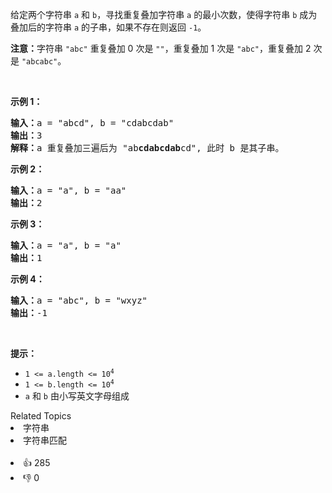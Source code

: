 <p>给定两个字符串&nbsp;<code>a</code> 和 <code>b</code>，寻找重复叠加字符串 <code>a</code> 的最小次数，使得字符串 <code>b</code> 成为叠加后的字符串 <code>a</code> 的子串，如果不存在则返回 <code>-1</code>。</p>

<p><strong>注意：</strong>字符串 <code>"abc"</code>&nbsp;重复叠加 0 次是 <code>""</code>，重复叠加 1 次是&nbsp;<code>"abc"</code>，重复叠加 2 次是&nbsp;<code>"abcabc"</code>。</p>

<p>&nbsp;</p>

<p><strong>示例 1：</strong></p>

<pre><strong>输入：</strong>a = "abcd", b = "cdabcdab"
<strong>输出：</strong>3
<strong>解释：</strong>a 重复叠加三遍后为 "ab<strong>cdabcdab</strong>cd", 此时 b 是其子串。
</pre>

<p><strong>示例 2：</strong></p>

<pre><strong>输入：</strong>a = "a", b = "aa"
<strong>输出：</strong>2
</pre>

<p><strong>示例 3：</strong></p>

<pre><strong>输入：</strong>a = "a", b = "a"
<strong>输出：</strong>1
</pre>

<p><strong>示例 4：</strong></p>

<pre><strong>输入：</strong>a = "abc", b = "wxyz"
<strong>输出：</strong>-1
</pre>

<p>&nbsp;</p>

<p><strong>提示：</strong></p>

<ul> 
 <li><code>1 &lt;= a.length &lt;= 10<sup>4</sup></code></li> 
 <li><code>1 &lt;= b.length &lt;= 10<sup>4</sup></code></li> 
 <li><code>a</code> 和 <code>b</code> 由小写英文字母组成</li> 
</ul>

<div><div>Related Topics</div><div><li>字符串</li><li>字符串匹配</li></div></div><br><div><li>👍 285</li><li>👎 0</li></div>